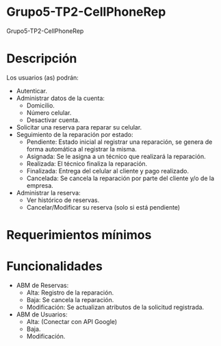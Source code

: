 # Grupo5-TP2-CellPhoneRep
Grupo5-TP2-CellPhoneRep

# Descripción
Los usuarios (as) podrán:
  - Autenticar.
  - Administrar  datos de la cuenta:
    - Domicilio.
    - Número celular.
    - Desactivar cuenta.
  - Solicitar una reserva para reparar su celular.
  - Seguimiento de la reparación por estado:
    - Pendiente: Estado inicial al registrar una reparación, se genera de forma automática al registrar la misma. 
    - Asignada: Se le asigna a un técnico que realizará la reparación. 
    - Realizada: El técnico finaliza la reparación. 
    - Finalizada: Entrega del celular al cliente y pago realizado.
    - Cancelada: Se cancela la reparación por parte del cliente y/o de la empresa.
  - Administrar la reserva:
    - Ver histórico de reservas.
    - Cancelar/Modificar su reserva (solo si está pendiente)

# Requerimientos mínimos


# Funcionalidades
  - ABM de Reservas:
    - Alta: Registro de la reparación. 
    - Baja: Se cancela la reparación.
    - Modificación: Se actualizan atributos de la solicitud registrada. 
  - ABM de Usuarios:
    - Alta: (Conectar con API Google)
    - Baja.
    - Modificación.

